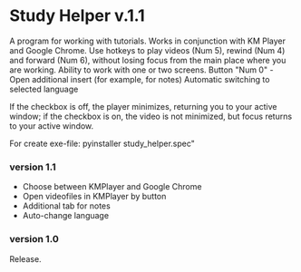 # Study Helper v.1.1

A program for working with tutorials. Works in conjunction with KM Player and Google Chrome. Use hotkeys to play videos (Num 5), rewind (Num 4) and forward (Num 6), without losing focus from the main place where you are working. Ability to work with one or two screens.
Button "Num 0" - Open additional insert (for example, for notes)
Automatic switching to selected language

If the checkbox is off, the player minimizes, returning you to your active window;
if the checkbox is on, the video is not minimized, but focus returns to your active window.

For create exe-file:
pyinstaller study_helper.spec"

### version 1.1

- Choose between KMPlayer and Google Chrome
- Open videofiles in KMPlayer by button
- Additional tab for notes
- Auto-change language

### version 1.0

Release.
